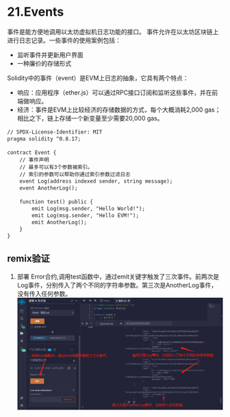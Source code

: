 # 21.Events
事件是能方便地调用以太坊虚拟机日志功能的接口。
事件允许在以太坊区块链上进行日志记录。一些事件的使用案例包括：
* 监听事件并更新用户界面
* 一种廉价的存储形式

Solidity中的事件（event）是EVM上日志的抽象，它具有两个特点：

* 响应：应用程序（ether.js）可以通过RPC接口订阅和监听这些事件，并在前端做响应。
* 经济：事件是EVM上比较经济的存储数据的方式，每个大概消耗2,000 gas；相比之下，链上存储一个新变量至少需要20,000 gas。

```solidity
// SPDX-License-Identifier: MIT
pragma solidity ^0.8.17;

contract Event {
    // 事件声明
    // 最多可以有3个参数被索引。
    // 索引的参数可以帮助你通过索引参数过滤日志
    event Log(address indexed sender, string message);
    event AnotherLog();

    function test() public {
        emit Log(msg.sender, "Hello World!");
        emit Log(msg.sender, "Hello EVM!");
        emit AnotherLog();
    }
}
```

## remix验证
1. 部署 Error合约,调用test函数中，通过emit关键字触发了三次事件。前两次是Log事件，分别传入了两个不同的字符串参数。第三次是AnotherLog事件，没有传入任何参数。
![21-1.jpg](img/21-1.jpg)